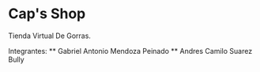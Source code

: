 # Cap's Shop
Tienda Virtual De Gorras.

Integrantes:
** Gabriel Antonio Mendoza Peinado
** Andres Camilo Suarez Bully
